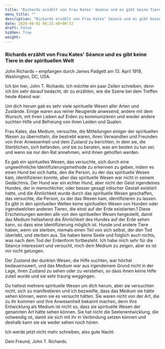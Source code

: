 ```yaml
---
title: "Richards erzählt von Frau Kates' Seance und es gibt keine Tiere in der spirituellen Welt"
menu_title: ""
description: "Richards erzählt von Frau Kates' Seance und es gibt keine Tiere in der spirituellen Welt"
date: 2020-08-01 06:25:48+00:72
draft: False
hidden: True
weight:
---
```

### Richards erzählt von Frau Kates' Séance und es gibt keine Tiere in der spirituellen Welt

John Richards – empfangen durch James Padgett am 13. April 1919, Washington, DC, USA.

Ich bin hier, John T. Richards. Ich möchte ein paar Zeilen schreiben, denn ich bin sehr darauf bedacht, dir zu erzählen, wie die Szene bei dem Treffen heute Abend war.

Um dich herum gab es sehr viele spirituelle Wesen aller Arten und Zustände. Einige waren aus reiner Neugierde anwesend, andere mit dem Wunsch, mit ihren Lieben auf Erden zu kommunizieren und wieder andere suchten Hilfe und Befreiung von ihren Leiden und Qualen.

Frau Kates, das Medium, versuchte, die Mitteilungen einiger der spirituellen Wesen zu übermitteln, die bestrebt waren, ihren Verwandten und Freunden von ihrer Anwesenheit und dem Zustand zu berichten, in dem sie, die Sterblichen, sich befanden, und sie zu beraten, was am besten zu tun sei; und wenn sie nur den Rat annehmen, wird ihnen geholfen werden.

Es gab ein spirituelles Wesen, das versuchte, sich durch eine ungewöhnliche Identifizierungsmethode zu erkennen zu geben, indem es einen Hund bei sich hatte, den die Person, zu der das spirituelle Wesen kam, identifizieren konnte, aber das spirituelle Wesen war nicht in seinem Gedächtnis. Der Hund war ein echter Hund, aber nicht der Geist irgendeines Hundes, der in menschlicher, oder besser gesagt irdischer Gestalt existiert hatte, und die Ähnlichkeit wurde durch das spirituelle Wesen geschaffen, das versuchte, die Person, zu der das Wesen kam, identifizieren zu lassen. Es gibt in den spirituellen Welten keine spirituellen Wesen von Hunden oder irgendwelchen anderen Tieren, die einst auf der Erde existierten.1 Diese Erscheinungen werden alle von den spirituellen Wesen hergestellt, damit das Medium hellsehend die Ähnlichkeit des Hundes auf der Erde sehen kann, so dass eine Identifizierung möglich ist. Hunde und andere Tiere haben, wenn sie sterben, niemals einen Teil von sich selbst, der den Tod überlebt, und sterben aus. Sie haben keine Seele und folglich auch nichts, was nach dem Tod der Erdenform fortbesteht. Ich habe mich sehr für die Séance interessiert und versucht, mich dem Medium zu zeigen, aber es ist mir nicht gelungen.

Der Zustand der dunklen Wesen, die Hilfe suchten, war höchst bedauernswert, und das Medium war aus irgendeinem Grund nicht in der Lage, ihren Zustand zu sehen oder zu verstehen, so dass ihnen keine Hilfe zuteil wurde und sie sehr traurig weggingen.

Du hattest mehrere spirituelle Wesen um dich herum, aber sie versuchten nicht, sich zu manifestieren und ich bezweifle, dass das Medium sie hätte sehen können, wenn sie es versucht hätten. Sie waren nicht von der Art, die zu ihr kommen und ihre Anwesenheit bekannt machen, denn ihre Entwicklung als Medium ist nicht so, dass sie spirituelle Wesen der genannten Art hätte sehen können. Sie hat nicht die Seelenentwicklung, die notwendig ist, damit sie sich mit ihr in Verbindung setzen können und deshalb kann sie sie weder sehen noch hören.

Ich werde jetzt nicht mehr schreiben, also gute Nacht.

Dein Freund, John T. Richards.      
